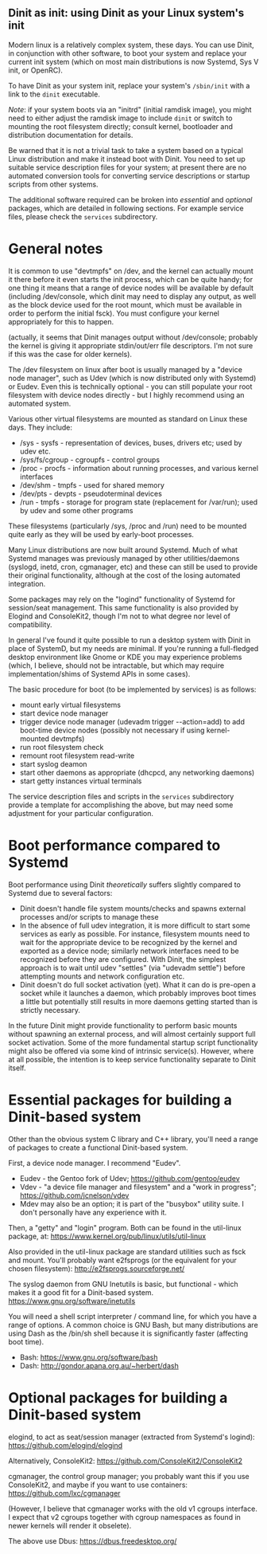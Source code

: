 ## Dinit as init: using Dinit as your Linux system's init

Modern linux is a relatively complex system, these days. You can use Dinit,
in conjunction with other software, to boot your system and replace your
current init system (which on most main distributions is now Systemd, Sys V
init, or OpenRC).

To have Dinit as your system init, replace your system's `/sbin/init` with a
link to the `dinit` executable.

*Note*: if your system boots via an "initrd" (initial ramdisk image), you
might need to either adjust the ramdisk image to include `dinit` or switch
to mounting the root filesystem directly; consult kernel, bootloader and
distribution documentation for details.

Be warned that it is not a trivial task to take a system based on a typical
Linux distribution and make it instead boot with Dinit. You need to set up
suitable service description files for your system; at present there are no
automated conversion tools for converting service descriptions or startup
scripts from other systems.

The additional software required can be broken into _essential_ and
_optional_ packages, which are detailed in following sections. For example service
files, please check the `services` subdirectory.


# General notes

It is common to use "devtmpfs" on /dev, and the kernel can actually mount it
there before it even starts the init process, which can be quite handy; for
one thing it means that a range of device nodes will be available by default
(including /dev/console, which dinit may need to display any output, as well
as the block device used for the root mount, which must be available in
order to perform the initial fsck). You must configure your kernel
appropriately for this to happen.

(actually, it seems that Dinit manages output without /dev/console; probably
the kernel is giving it appropriate stdin/out/err file descriptors. I'm not
sure if this was the case for older kernels).

The /dev filesystem on linux after boot is usually managed by a "device node
manager", such as Udev (which is now distributed only with Systemd) or
Eudev. Even this is technically optional - you can still populate your root
filesystem with device nodes directly - but I highly recommend using an
automated system.

Various other virtual filesystems are mounted as standard on Linux these
days. They include:

- /sys - sysfs - representation of devices, buses, drivers etc; used by udev etc.
- /sys/fs/cgroup - cgroupfs - control groups
- /proc - procfs - information about running processes, and various kernel
  interfaces
- /dev/shm - tmpfs - used for shared memory
- /dev/pts - devpts - pseudoterminal devices
- /run - tmpfs - storage for program state (replacement for /var/run); used by
  udev and some other programs

These filesystems (particularly /sys, /proc and /run) need to be mounted
quite early as they will be used by early-boot processes.

Many Linux distributions are now built around Systemd. Much of what Systemd
manages was previously managed by other utilities/daemons (syslogd, inetd,
cron, cgmanager, etc) and these can still be used to provide their original
functionality, although at the cost of the losing automated integration.

Some packages may rely on the "logind" functionality of Systemd for
session/seat management. This same functionality is also provided by
Elogind and ConsoleKit2, though I'm not to what degree nor level of
compatibility.

In general I've found it quite possible to run a desktop system with Dinit
in place of SystemD, but my needs are minimal. If you're running a
full-fledged desktop environment like Gnome or KDE you may experience
problems (which, I believe, should not be intractable, but which may require
implementation/shims of Systemd APIs in some cases).

The basic procedure for boot (to be implemented by services) is as follows:

- mount early virtual filesystems
- start device node manager
- trigger device node manager (udevadm trigger --action=add) to add
  boot-time device nodes (possibly not necessary if using kernel-mounted
  devtmpfs)
- run root filesystem check
- remount root filesystem read-write
- start syslog deamon
- start other daemons as appropriate (dhcpcd, any networking daemons)
- start getty instances virtual terminals

The service description files and scripts in the `services` subdirectory
provide a template for accomplishing the above, but may need some adjustment
for your particular configuration.


# Boot performance compared to Systemd

Boot performance using Dinit _theoretically_ suffers slightly compared to
Systemd due to several factors:

- Dinit doesn't handle file system mounts/checks and spawns external
  processes and/or scripts to manage these
- In the absence of full udev integration, it is more difficult to start
  some services as early as possible. For instance, filesystem mounts need
  to wait for the appropriate device to be recognized by the kernel and
  exported as a device node; similarly network interfaces need to be
  recognized before they are configured. With Dinit, the simplest approach
  is to wait until udev "settles" (via "udevadm settle") before attempting
  mounts and network configuration etc.
- Dinit doesn't do full socket activation (yet). What it can do is pre-open a
  socket while it launches a daemon, which probably improves boot times a
  little but potentially still results in more daemons getting started than
  is strictly necessary.

In the future Dinit might provide functionality to perform basic mounts
without spawning an external process, and will almost certainly support full
socket activation. Some of the more fundamental startup script functionality
might also be offered via some kind of intrinsic service(s). However, where
at all possible, the intention is to keep service functionality separate to
Dinit itself.


# Essential packages for building a Dinit-based system

Other than the obvious system C library and C++ library, you'll need a range
of packages to create a functional Dinit-based system.

First, a device node manager. I recommend "Eudev".

- Eudev - the Gentoo fork of Udev; https://github.com/gentoo/eudev
- Vdev - "a device file manager and filesystem" and a "work in progress";
  https://github.com/jcnelson/vdev
- Mdev may also be an option; it is part of the "busybox" utility suite. I
  don't personally have any experience with it.

Then, a "getty" and "login" program. Both can be found in the util-linux
package, at: https://www.kernel.org/pub/linux/utils/util-linux

Also provided in the util-linux package are standard utilities such as fsck
and mount. You'll probably want e2fsprogs (or the equivalent for your chosen
filesystem): http://e2fsprogs.sourceforge.net/

The syslog daemon from GNU Inetutils is basic, but functional - which makes
it a good fit for a Dinit-based system. https://www.gnu.org/software/inetutils

You will need a shell script interpreter / command line, for which you have
a range of options. A common choice is GNU Bash, but many distributions are
using Dash as the /bin/sh shell because it is significantly faster (affecting
boot time).

- Bash: https://www.gnu.org/software/bash
- Dash: http://gondor.apana.org.au/~herbert/dash


# Optional packages for building a Dinit-based system

elogind, to act as seat/session manager (extracted from Systemd's logind):
https://github.com/elogind/elogind

Alternatively, ConsoleKit2:
https://github.com/ConsoleKit2/ConsoleKit2

cgmanager, the control group manager; you probably want this if you use
ConsoleKit2, and maybe if you want to use containers:
https://github.com/lxc/cgmanager

(However, I believe that cgmanager works with the old v1 cgroups interface.
I expect that v2 cgroups together with cgroup namespaces as found in newer
kernels will render it obselete).

The above use Dbus:
https://dbus.freedesktop.org/
